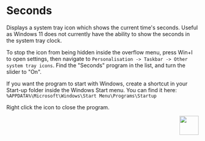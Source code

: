 # Seconds

Displays a system tray icon which shows the current time's seconds. Useful as Windows 11 does not currently have the ability to show the seconds in the system tray clock.

To stop the icon from being hidden inside the overflow menu, press Win+I to open settings, then navigate to `Personalisation -> Taskbar -> Other system tray icons`. Find the "Seconds" program in the list, and turn the slider to "On".

If you want the program to start with Windows, create a shortcut in your Start-up folder inside the Windows Start menu. You can find it here: `%APPDATA%\Microsoft\Windows\Start Menu\Programs\Startup`

Right click the icon to close the program.

[<img src="https://www.buymeacoffee.com/assets/img/guidelines/download-assets-sm-1.svg" height="50" align="right">](https://www.buymeacoffee.com/SpikeHimself)
